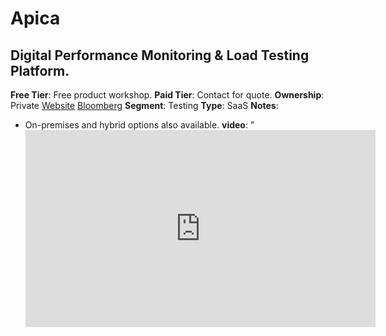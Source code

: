 # Apica
## Digital Performance Monitoring & Load Testing Platform.
**Free Tier**: Free product workshop.
**Paid Tier**: Contact for quote.
**Ownership**: Private
[Website](https://www.apica.io/)
[Bloomberg](https://www.bloomberg.com/profile/company/9521862Z:SS)
**Segment**: Testing
**Type**: SaaS
**Notes**: 
- On-premises and hybrid options also available.
**video**: "<iframe width='560' height='315' src='https://www.youtube.com/embed/PdscuDwLzrk' title='YouTube video player' frameborder='0' allow='accelerometer; autoplay; clipboard-write; encrypted-media; gyroscope; picture-in-picture' allowfullscreen>"
